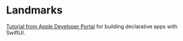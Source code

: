 # Landmarks
[Tutorial from Apple Developer Portal](https://developer.apple.com/tutorials/swiftui) for building declarative apps with SwiftUI.
